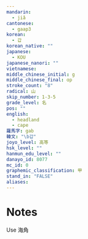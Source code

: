 ```yaml
---
mandarin:
  - jiǎ
cantonese:
  - gaap3
korean:
  - 갑
korean_native: ""
japanese:
  - KOU
japanese_nanori: ""
vietnamese:
middle_chinese_initial: g
middle_chinese_final: ɑp
stroke_count: "8"
radical: 山
skip_number: 1-3-5
grade_level: 名
pos: ""
english:
  - headland
  - cape
羅馬字: gab
韓文: "\b갑"
joyo_level: 高等
hsk_level: ""
hanmun_edu_level: ""
danayo_id: 8077
mc_id: 0
graphemic_classification: 甲
stand_in: "FALSE"
aliases:
---
```


# Notes
Use 海角
